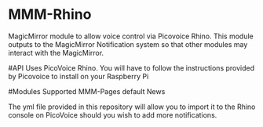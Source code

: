 # MMM-Rhino
MagicMirror module to allow voice control via Picovoice Rhino. This module outputs to the MagicMirror Notification system so that other modules may interact with the MagicMirror.

#API
Uses PicoVoice Rhino. You will have to follow the instructions provided by Picovoice to install on your Raspberry Pi

#Modules Supported
MMM-Pages
default News

The yml file provided in this repository will allow you to import it to the Rhino console on PicoVoice should you wish to add more notifications.
